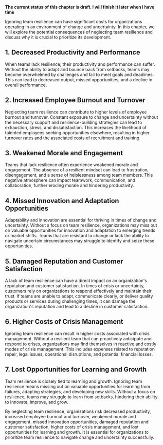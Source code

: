 **The current status of this chapter is draft. I will finish it later when I have time**

Ignoring team resilience can have significant costs for organizations operating in an environment of change and uncertainty. In this chapter, we will explore the potential consequences of neglecting team resilience and discuss why it is crucial to prioritize its development.

**1. Decreased Productivity and Performance**
---------------------------------------------

When teams lack resilience, their productivity and performance can suffer. Without the ability to adapt and bounce back from setbacks, teams may become overwhelmed by challenges and fail to meet goals and deadlines. This can lead to decreased output, missed opportunities, and a decline in overall performance.

**2. Increased Employee Burnout and Turnover**
----------------------------------------------

Neglecting team resilience can contribute to higher levels of employee burnout and turnover. Constant exposure to change and uncertainty without the necessary support and resilience-building strategies can lead to exhaustion, stress, and dissatisfaction. This increases the likelihood of talented employees seeking opportunities elsewhere, resulting in higher turnover rates and the associated costs of recruitment and training.

**3. Weakened Morale and Engagement**
-------------------------------------

Teams that lack resilience often experience weakened morale and engagement. The absence of a resilient mindset can lead to frustration, disengagement, and a sense of helplessness among team members. This negative atmosphere can impact teamwork, communication, and collaboration, further eroding morale and hindering productivity.

**4. Missed Innovation and Adaptation Opportunities**
-----------------------------------------------------

Adaptability and innovation are essential for thriving in times of change and uncertainty. Without a focus on team resilience, organizations may miss out on valuable opportunities for innovation and adaptation to emerging trends or market shifts. Teams that are resistant to change or lack the ability to navigate uncertain circumstances may struggle to identify and seize these opportunities.

**5. Damaged Reputation and Customer Satisfaction**
---------------------------------------------------

A lack of team resilience can have a direct impact on an organization's reputation and customer satisfaction. In times of crisis or uncertainty, customers rely on organizations to respond effectively and maintain their trust. If teams are unable to adapt, communicate clearly, or deliver quality products or services during challenging times, it can damage the organization's reputation and lead to a decline in customer satisfaction.

**6. Higher Costs of Crisis Management**
----------------------------------------

Ignoring team resilience can result in higher costs associated with crisis management. Without a resilient team that can proactively anticipate and respond to crises, organizations may find themselves in reactive and costly modes of crisis management. This includes expenses related to reputation repair, legal issues, operational disruptions, and potential financial losses.

**7. Lost Opportunities for Learning and Growth**
-------------------------------------------------

Team resilience is closely tied to learning and growth. Ignoring team resilience means missing out on valuable opportunities for learning from failures, adapting strategies, and developing new skills. Without a focus on resilience, teams may struggle to learn from setbacks, hindering their ability to innovate, improve, and grow.

By neglecting team resilience, organizations risk decreased productivity, increased employee burnout and turnover, weakened morale and engagement, missed innovation opportunities, damaged reputation and customer satisfaction, higher costs of crisis management, and lost opportunities for learning and growth. It is essential for organizations to prioritize team resilience to navigate change and uncertainty successfully.
